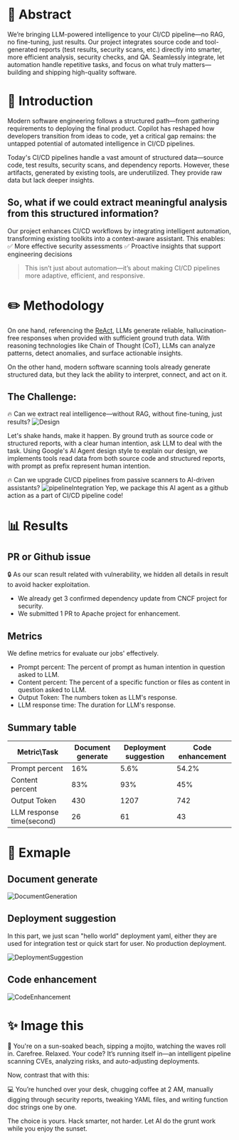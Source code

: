 # 🚀 Abstract

We’re bringing LLM-powered intelligence to your CI/CD pipeline—no RAG, no
fine-tuning, just results. Our project integrates source code and tool-generated
reports (test results, security scans, etc.) directly into smarter, more
efficient analysis, security checks, and QA. Seamlessly integrate, let
automation handle repetitive tasks, and focus on what truly matters—building and
shipping high-quality software.

# 👔 Introduction

Modern software engineering follows a structured path—from gathering
requirements to deploying the final product. Copilot has reshaped how developers
transition from ideas to code, yet a critical gap remains: the untapped
potential of automated intelligence in CI/CD pipelines.

Today's CI/CD pipelines handle a vast amount of structured data—source code,
test results, security scans, and dependency reports. However, these artifacts,
generated by existing tools, are underutilized. They provide raw data but lack
deeper insights.

## So, what if we could extract meaningful analysis from this structured information?

Our project enhances CI/CD workflows by integrating intelligent automation,
transforming existing toolkits into a context-aware assistant. This enables: ✅
More effective security assessments ✅ Proactive insights that support
engineering decisions

> This isn’t just about automation—it’s about making CI/CD pipelines more
> adaptive, efficient, and responsive.

# ✏️ Methodology

On one hand, referencing the [ReAct](https://arxiv.org/abs/2210.03629), LLMs
generate reliable, hallucination-free responses when provided with sufficient
ground truth data. With reasoning technologies like Chain of Thought (CoT), LLMs
can analyze patterns, detect anomalies, and surface actionable insights.

On the other hand, modern software scanning tools already generate structured
data, but they lack the ability to interpret, connect, and act on it.

## The Challenge:

🔥 Can we extract real intelligence—without RAG, without fine-tuning, just
results? ![Design](./pictures/Design.png)

Let's shake hands, make it happen. By ground truth as source code or structured
reports, with a clear human intention, ask LLM to deal with the task. Using
Google's AI Agent design style to explain our design, we implements tools read
data from both source code and structured reports, with prompt as prefix
represent human intention.

🔥 Can we upgrade CI/CD pipelines from passive scanners to AI-driven assistants?
![pipelineIntegration](./pictures/pipelineIntegration.png) Yep, we package this
AI agent as a github action as a part of CI/CD pipeline code!

# 📊 Results

## PR or Github issue

🔒 As our scan result related with vulnerability, we hidden all details in
result to avoid hacker exploitation.

- We already get 3 confirmed dependency update from CNCF project for security.
- We submitted 1 PR to Apache project for enhancement.

## Metrics

We define metrics for evaluate our jobs' effectively.

- Prompt percent: The percent of prompt as human intention in question asked to
  LLM.
- Content percent: The percent of a specific function or files as content in
  question asked to LLM.
- Output Token: The numbers token as LLM's response.
- LLM response time: The duration for LLM's response.

## Summary table

| Metric\Task               | Document generate | Deployment suggestion | Code enhancement |
| ------------------------- | ----------------- | --------------------- | ---------------- |
| Prompt percent            | 16%               | 5.6%                  | 54.2%            |
| Content percent           | 83%               | 93%                   | 45%              |
| Output Token              | 430               | 1207                  | 742              |
| LLM response time(second) | 26                | 61                    | 43               |

# 👀 Exmaple

## Document generate

![DocumentGeneration](./pictures/DocumentGeneration.png)

## Deployment suggestion

In this part, we just scan "hello world" deployment yaml, either they are used
for integration test or quick start for user. No production deployment.

![DeploymentSuggestion](./pictures/DeploymentSuggestion.png)

## Code enhancement

![CodeEnhancement](./pictures/CodeEnhancement.png)

# ✨ Image this

🌴 You're on a sun-soaked beach, sipping a mojito, watching the waves roll in.
Carefree. Relaxed. Your code? It’s running itself in—an intelligent pipeline
scanning CVEs, analyzing risks, and auto-adjusting deployments.

Now, contrast that with this:

💻 You’re hunched over your desk, chugging coffee at 2 AM, manually digging
through security reports, tweaking YAML files, and writing function doc strings
one by one.

The choice is yours. Hack smarter, not harder. Let AI do the grunt work while
you enjoy the sunset.
